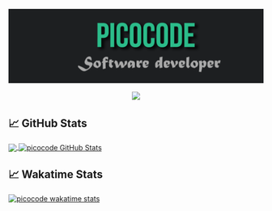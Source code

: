 [![Header](https://raw.githubusercontent.com/picocode1/picocode1/main/readme_header.png "Header")](https://pico.codes/)

<p align="center">
  <img src="https://komarev.com/ghpvc/?username=picocode1&color=2bbc8a&&style=for-the-badge"/>
<!--   <img src="https://img.shields.io/youtube/channel/subscribers/UCo6T2NeF4weUJ4nN-NTMimg?color=2bbc8a&label=YOUTUBE&style=for-the-badge"> -->
<!--   <img src="https://img.shields.io/discord/535888848924966942?color=2bbc8a&label=PICOWARE%20-%20HVH&style=for-the-badge"/> -->
</p>

## &#x1f4c8; GitHub Stats
<a href="https://github.com/picocode1/picocode1">
  <img align="center" src="https://github-readme-stats.vercel.app/api/top-langs/?username=picocode1&title_color=ffffff&text_color=c9cacc&icon_color=2bbc8a&bg_color=1d1f21" />
</a>
<a href="https://github.com/picocode1/picocode1">
  <img align="center" src="https://github-readme-stats.vercel.app/api?username=picocode1&show_icons=true&line_height=40&count_private=true&title_color=ffffff&text_color=c9cacc&icon_color=2bbc8a&bg_color=1d1f21" alt="picocode GitHub Stats" />
</a>

## &#x1f4c8; Wakatime Stats
<a href="https://wakatime.com/@picocode">
  <img align="center" src="https://github-readme-stats.vercel.app/api/wakatime?username=picocode&bg_color=1d1f21&layout=compact&title_color=ffffff&text_color=c9cacc&hide=Pug,ERB,XML,CSV,Roff,TOML,Docker,VB.NET,git,Java,Go,Rust,Ruby,ca65%20assembler,Text,Svelte,TypeScript,Perl" alt="picocode wakatime stats" />
</a>
